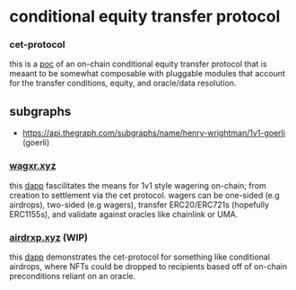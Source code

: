 # conditional equity transfer protocol

### cet-protocol

this is a [poc](https://github.com/henry-wrightman/cet-protocol/contracts) of an on-chain conditional equity transfer protocol that is meaant to be somewhat composable with pluggable modules that account for the transfer conditions, equity, and oracle/data resolution.

## subgraphs
- https://api.thegraph.com/subgraphs/name/henry-wrightman/1v1-goerli (goerli)

### [wagxr.xyz](https://wagxr.xyz)

this [dapp](https://github.com/henry-wrightman/cet-protocol/blob/main/wagxr.xyz/README.md) fascilitates the means for 1v1 style wagering on-chain; from creation to settlement via the cet protocol. wagers can be one-sided (e.g airdrops), two-sided (e.g wagers), transfer ERC20/ERC721s (hopefully ERC1155s), and validate against oracles like chainlink or UMA. 

### [airdrxp.xyz](https://airdrxp.xyz) (WIP)

this [dapp](https://github.com/henry-wrightman/cet-protocol/blob/main/airdrxp.xyz/README.md) demonstrates the cet-protocol for something like conditional airdrops, where NFTs could be dropped to recipients based off of on-chain preconditions reliant on an oracle.
